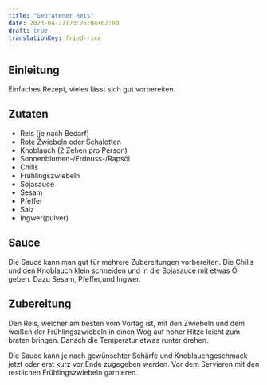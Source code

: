 ```yaml
---
title: "Gebratener Reis"
date: 2023-04-27T23:26:04+02:00
draft: true
translationKey: fried-rice
---
```


## Einleitung

Einfaches Rezept, vieles lässt sich gut vorbereiten.

## Zutaten

- Reis (je nach Bedarf)
- Rote Zwiebeln oder Schalotten
- Knoblauch (2 Zehen pro Person)
- Sonnenblumen-/Erdnuss-/Rapsöl
- Chilis
- Frühlingszwiebeln
- Sojasauce
- Sesam
- Pfeffer
- Salz
- Ingwer(pulver)

## Sauce

Die Sauce kann man gut für mehrere Zubereitungen vorbereiten.
Die Chilis und den Knoblauch klein schneiden und
in die Sojasauce mit etwas Öl geben.
Dazu Sesam, Pfeffer,und Ingwer.

## Zubereitung

Den Reis, welcher am besten vom Vortag ist, mit den Zwiebeln
und dem weißen der Frühlingszwiebeln
in einen Wog auf hoher Hitze leicht zum braten bringen.
Danach die Temperatur etwas runter drehen.

Die Sauce kann je nach gewünschter Schärfe und Knoblauchgeschmack
jetzt oder erst kurz vor Ende zugegeben werden.
Vor dem Servieren mit den restlichen Frühlingszwiebeln garnieren.
